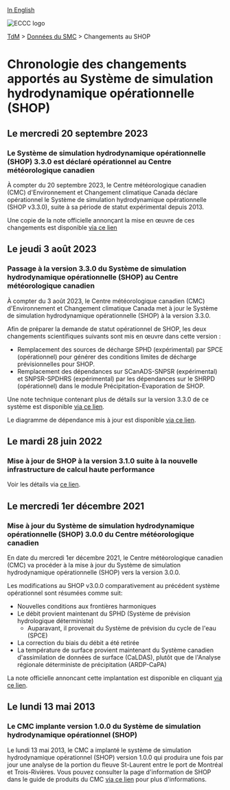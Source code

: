 [In English](changelog_ophs_en.md)

![ECCC logo](../../img_eccc-logo.png)

[TdM](../../readme_fr.md) > [Données du SMC](../readme_fr.md) > Changements au SHOP

# Chronologie des changements apportés au Système de simulation hydrodynamique opérationnelle (SHOP)

## Le mercredi 20 septembre 2023

### Le Système de simulation hydrodynamique opérationnelle (SHOP) 3.3.0 est déclaré opérationnel au Centre météorologique canadien

À compter du 20 septembre 2023, le Centre météorologique canadien (CMC) d'Environnement et Changement climatique Canada déclare opérationnel le Système de simulation hydrodynamique opérationnelle (SHOP v3.3.0), suite à sa période de statut expérimental depuis 2013.

Une copie de la note officielle annonçant la mise en œuvre de ces changements est disponible [via ce lien](https://dd.meteo.gc.ca/doc/genots/2023/09/19/NOCN03_CWAO_191340___27844)

## Le jeudi 3 août 2023

### Passage à la version 3.3.0 du Système de simulation hydrodynamique opérationnelle (SHOP) au Centre météorologique canadien

À compter du 3 août 2023, le Centre météorologique canadien (CMC) d'Environnement et Changement climatique Canada met à jour le Système de simulation hydrodynamique opérationnelle (SHOP) à la version 3.3.0.

Afin de préparer la demande de statut opérationnel de SHOP, les deux changements scientifiques suivants sont mis en œuvre dans cette version :

* Remplacement des sources de décharge SPHD (expérimental) par SPCE (opérationnel) pour générer des conditions limites de décharge prévisionnelles pour SHOP.
* Remplacement des dépendances sur SCanADS-SNPSR (expérimental) et SNPSR-SPDHRS (expérimental) par les dépendances sur le SHRPD (opérationnel) dans le module Précipitation-Evaporation de SHOP.

Une note technique contenant plus de détails sur la version 3.3.0 de ce système est disponible [via ce lien](https://collaboration.cmc.ec.gc.ca/cmc/cmoi/product_guide/docs/tech_notes/technote_shop-330_e.pdf).

Le diagramme de dépendance mis à jour est disponible [via ce lien](https://collaboration.cmc.ec.gc.ca/cmc/cmos/public_doc/msc-data/nwep-dependency-diagrams/system_NSRPS-OHPS_fr.svg).

## Le mardi 28 juin 2022

### Mise à jour de SHOP à la version 3.1.0 suite à la nouvelle infrastructure de calcul haute performance 

Voir les détails via [ce lien](../changelog_multisystems_fr.md).

## Le mercredi 1er décembre 2021

### Mise à jour du Système de simulation hydrodynamique opérationnelle (SHOP) 3.0.0 du Centre météorologique canadien

En date du mercredi 1er décembre 2021, le Centre météorologique canadien (CMC) va procéder à la mise à jour du Système de simulation hydrodynamique opérationnelle (SHOP) vers la version 3.0.0.

Les modifications au SHOP v3.0.0 comparativement au précédent système opérationnel sont résumées comme suit:

* Nouvelles conditions aux frontières harmoniques
* Le débit provient maintenant du SPHD (Système de prévision hydrologique déterministe)
   * Auparavant, il provenait du Système de prévision du cycle de l'eau (SPCE)
* La correction du biais du débit a été retirée
* La température de surface provient maintenant du Système canadien d'assimilation de données de surface (CaLDAS), plutôt que de l'Analyse régionale déterministe de précipitation (ARDP-CaPA)

La note officielle annoncant cette implantation est disponible en cliquant [via ce lien](https://dd.meteo.gc.ca/doc/genots/2021/11/26/NOCN03_CWAO_262118___50159).

## Le lundi 13 mai 2013

### Le CMC implante version 1.0.0 du Système de simulation hydrodynamique opérationnel (SHOP)

Le lundi 13 mai 2013, le CMC a implanté le système de simulation hydrodynamique opérationnel (SHOP) version 1.0.0 qui produira une fois par jour une analyse de la portion du fleuve St-Laurent entre le port de Montréal et Trois-Rivières. Vous pouvez consulter la page d'information de SHOP dans le guide de produits du CMC [via ce lien](https://collaboration.cmc.ec.gc.ca/cmc/CMOI/product_guide/submenus/shop_f.html) pour plus d'informations.

